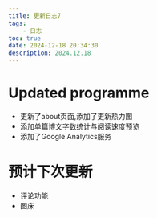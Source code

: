 ```yaml
---
title: 更新日志7
tags: 
	- 日志
toc: true
date: 2024-12-18 20:34:30 
description: 2024.12.18
---
```

# Updated programme
* 更新了about页面,添加了更新热力图
* 添加单篇博文字数统计与阅读速度预览
* 添加了Google Analytics服务
# 预计下次更新
* 评论功能
* 图床